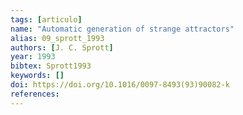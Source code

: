 ```yaml
---
tags: [articulo]
name: "Automatic generation of strange attractors"
alias: 09_sprott_1993
authors: [J. C. Sprott]
year: 1993
bibtex: Sprott1993
keywords: []
doi: https://doi.org/10.1016/0097-8493(93)90082-k
references: 
---
```


